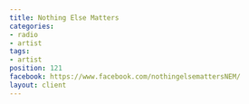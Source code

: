 ```yaml
---
title: Nothing Else Matters
categories:
- radio
- artist
tags:
- artist
position: 121
facebook: https://www.facebook.com/nothingelsemattersNEM/
layout: client
---
```


